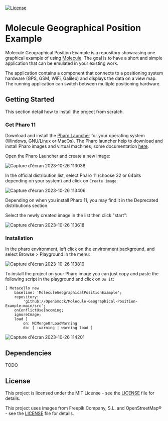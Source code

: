 [![License](https://img.shields.io/github/license/OpenSmock/Molecule-Geographical-Position-Example.svg)](./LICENSE)

# Molecule Geographical Position Example

Molecule Geographical Position Example is a repository showcasing one graphical example of using [Molecule](https://github.com/OpenSmock/Molecule). The goal is to have a short and simple application that can be emulated in your existing work.

The application contains a component that connects to a positioning system hardware (GPS, GSM, WiFi, Galileo) and displays the data on a view map. The running application can switch between multiple positioning hardware.

## Getting Started

This section detail how to install the project from scratch.

### Get Pharo 11

Download and install the [Pharo Launcher](https://pharo.org/download) for your operating system (Windows, GNU/Linux or MacOs). The Pharo launcher help to download and install Pharo images and virtual machines, some documentation [here](https://pharo-project.github.io/pharo-launcher/installation/).

Open the Pharo Launcher and create a new image:

![Capture d'écran 2023-10-26 113038](https://github.com/OpenSmock/Molecule-Geographical-Position-Example/assets/34318678/2389dd07-ba76-467f-9870-4da800690817)

In the official distribution list, select Pharo 11 (choose 32 or 64bits depending on your system) and click on `Create image`:

![Capture d'écran 2023-10-26 113406](https://github.com/OpenSmock/Molecule-Geographical-Position-Example/assets/34318678/4a8eb11f-c2de-4e84-86f0-6e1e61a8c27d)

Depending on when you install Pharo 11, you may find it in the Deprecated distributions section.

Select the newly created image in the list then click "start":

![Capture d'écran 2023-10-26 113618](https://github.com/OpenSmock/Molecule-Geographical-Position-Example/assets/34318678/c9b4083b-711c-4c7a-861b-d86e008569ec)


### Installation

In the pharo environment, left click on the environment background, and select Browse > Playground in the menu:

![Capture d'écran 2023-10-26 113819](https://github.com/OpenSmock/Molecule-Geographical-Position-Example/assets/34318678/046fd928-2260-4f25-8fe9-782c31f3e68a)

To install the project on your Pharo image you can just copy and paste the following script in the playground and click on `Do it`:

```smalltalk
[ Metacello new
	baseline: 'MoleculeGeographicalPositionExample';
	repository:
		'github://OpenSmock/Molecule-Geographical-Position-Example:main/src';
	onConflictUseIncoming;
	ignoreImage;
	load ]
		on: MCMergeOrLoadWarning
		do: [ :warning | warning load ]
```

![Capture d'écran 2023-10-26 114201](https://github.com/OpenSmock/Molecule-Geographical-Position-Example/assets/34318678/6e5d10fa-fc03-4325-afff-47637f63bbf8)

## Dependencies

TODO

## License

This project is licensed under the MIT License - see the [LICENSE](LICENSE) file for details.

This project uses images from Freepik Company, S.L. and OpenStreetMap® - see the [LICENSE](LICENSE) file for details.
